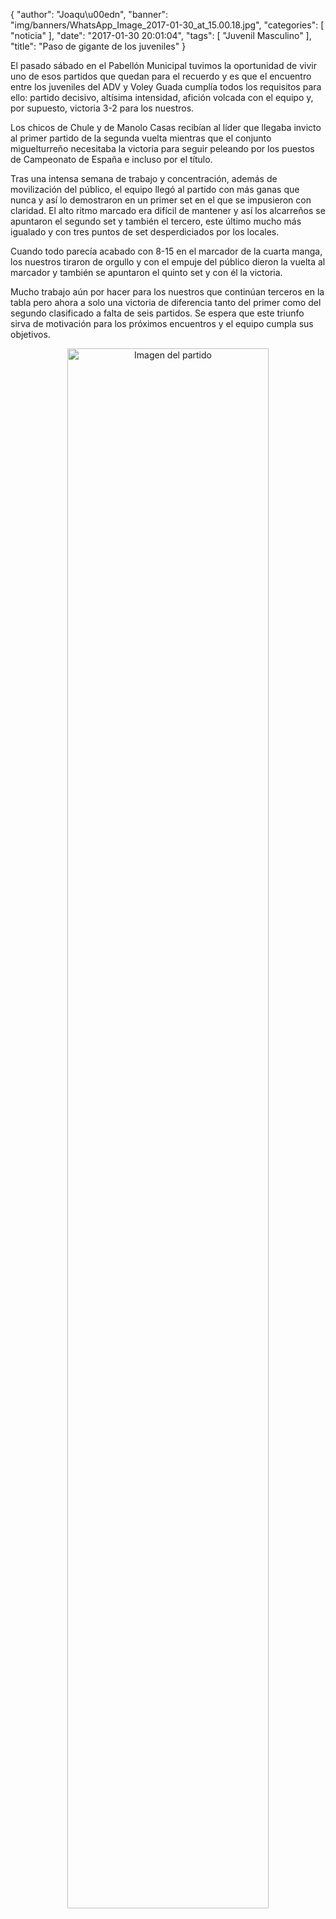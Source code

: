 {
  "author": "Joaqu\u00edn", 
  "banner": "img/banners/WhatsApp_Image_2017-01-30_at_15.00.18.jpg", 
  "categories": [
    "noticia"
  ], 
  "date": "2017-01-30 20:01:04", 
  "tags": [
    "Juvenil Masculino"
  ], 
  "title": "Paso de gigante de los juveniles"
}

El pasado sábado en el Pabellón Municipal tuvimos la oportunidad de vivir uno de esos partidos que quedan para el recuerdo y es que el encuentro entre los juveniles del ADV y Voley Guada cumplía todos los requisitos para ello: partido decisivo, altísima intensidad, afición volcada con el equipo y, por supuesto, victoria 3-2 para los nuestros.

Los chicos de Chule y de Manolo Casas recibían al líder que llegaba invicto al primer partido de la segunda vuelta mientras que el conjunto miguelturreño necesitaba la victoria para seguir peleando por los puestos de Campeonato de España e incluso por el título.

Tras una intensa semana de trabajo y concentración, además de movilización del público, el equipo llegó al partido con más ganas que nunca y así lo demostraron en un primer set en el que se impusieron con claridad. El alto ritmo marcado era difícil de mantener y así los alcarreños se apuntaron el segundo set y también el tercero, este último mucho más igualado y con tres puntos de set desperdiciados por los locales.

Cuando todo parecía acabado con 8-15 en el marcador de la cuarta manga, los nuestros tiraron de orgullo y con el empuje del público dieron la vuelta al marcador y también se apuntaron el quinto set y con él la victoria.

Mucho trabajo aún por hacer para los nuestros que continúan terceros en la tabla pero ahora a solo una victoria de diferencia tanto del primer como del segundo clasificado a falta de seis partidos. Se espera que este triunfo sirva de motivación para los próximos encuentros y el equipo cumpla sus objetivos.

<center>
<a target="_new" href="http://www.advmiguelturra.org/drupal/sites/default/files/WhatsApp%20Image%202017-01-30%20at%2015.00.18.jpg"> 
<img alt="Imagen del partido" width="80%" align="center" src="http://www.advmiguelturra.org/drupal/sites/default/files/WhatsApp%20Image%202017-01-30%20at%2015.00.18.jpg"/> </a> </center>

